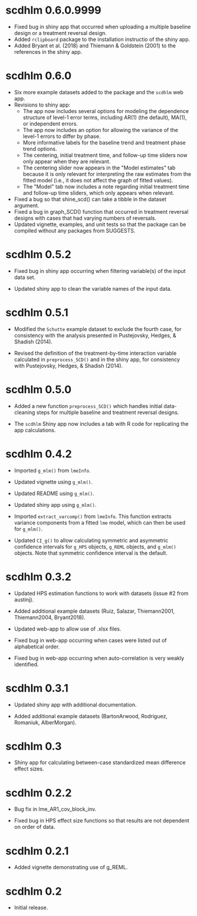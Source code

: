 # scdhlm 0.6.0.9999
* Fixed bug in shiny app that occurred when uploading a multiple baseline design or a treatment reversal design.
* Added `rclipboard` package to the installation instructio of the shiny app.
* Added Bryant et al. (2018) and Thiemann & Goldstein (2001) to the references in the shiny app.

# scdhlm 0.6.0

* Six more example datasets added to the package and the `scdhlm` web app.
* Revisions to shiny app: 
  * The app now includes several options for modeling the dependence structure of level-1 error terms, including AR(1) (the default), MA(1), or independent errors.
  * The app now includes an option for allowing the variance of the level-1 errors to differ by phase.
  * More informative labels for the baseline trend and treatment phase trend options.
  * The centering, initial treatment time, and follow-up time sliders now only appear when they are relevant. 
  * The centering slider now appears in the "Model estimates" tab because it is only relevant for interpreting the raw estimates from the fitted model (i.e., it does not affect the graph of fitted values). 
  * The "Model" tab now includes a note regarding initial treatment time and follow-up time sliders, which only appears when relevant.
* Fixed a bug so that shine_scd() can take a tibble in the dataset argument.
* Fixed a bug in graph_SCD() function that occurred in treatment reversal designs with cases that had varying numbers of reversals.
* Updated vignette, examples, and unit tests so that the package can be compiled without any packages from SUGGESTS.

# scdhlm 0.5.2

* Fixed bug in shiny app occurring when filtering variable(s) of the input data set.

* Updated shiny app to clean the variable names of the input data.

# scdhlm 0.5.1

* Modified the `Schutte` example dataset to exclude the fourth case, for consistency with the analysis presented in Pustejovsky, Hedges, & Shadish (2014).

* Revised the definition of the treatment-by-time interaction variable calculated in `preprocess_SCD()` and in the shiny app, for consistency with Pustejovsky, Hedges, & Shadish (2014).

# scdhlm 0.5.0

* Added a new function `preprocess_SCD()` which handles initial data-cleaning steps for multiple baseline and treatment reversal designs.

* The `scdhlm` Shiny app now includes a tab with R code for replicating the app calculations.

# scdhlm 0.4.2

* Imported `g_mlm()` from `lmeInfo`.

* Updated vignette using `g_mlm()`.

* Updated README using `g_mlm()`.

* Updated shiny app using `g_mlm()`.

* Imported `extract_varcomp()` from `lmeInfo`. This function extracts variance components from a fitted `lme` model, which can then be used for `g_mlm()`.

* Updated `CI_g()` to allow calculating symmetric and asymmetric confidence intervals for `g_HPS` objects, `g_REML` objects, and `g_mlm()` objects. Note that symmetric confidence interval is the default.

# scdhlm 0.3.2

* Updated HPS estimation functions to work with datasets (issue #2 from austinj).

* Added additional example datasets (Ruiz, Salazar, Thiemann2001, Thiemann2004, Bryant2018).

* Updated web-app to allow use of .xlsx files.

* Fixed bug in web-app occurring when cases were listed out of alphabetical order.

* Fixed bug in web-app occurring when auto-correlation is very weakly identified.

# scdhlm 0.3.1

* Updated shiny app with additional documentation.

* Added additional example datasets (BartonArwood, Rodriguez, Romaniuk, AlberMorgan).

# scdhlm 0.3

* Shiny app for calculating between-case standardized mean difference effect sizes.

# scdhlm 0.2.2

* Bug fix in lme_AR1_cov_block_inv.

* Fixed bug in HPS effect size functions so that results are not dependent on order of data.

# scdhlm 0.2.1

* Added vignette demonstrating use of g_REML.

# scdhlm 0.2

* Initial release.

